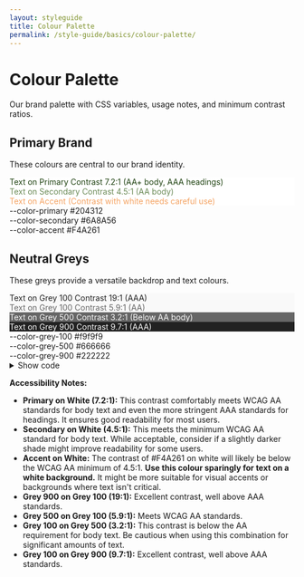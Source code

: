 ```yaml
---
layout: styleguide
title: Colour Palette
permalink: /style-guide/basics/colour-palette/
---
```


# Colour Palette

Our brand palette with CSS variables, usage notes, and minimum contrast ratios.

## Primary Brand

These colours are central to our brand identity.

<div class="colour-swatch-group">
  <div class="colour-swatch contrast-example" style="background-color: #fff; color: #204312;">
    <span>Text on Primary</span>
    <span>Contrast 7.2:1 (AA+ body, AAA headings)</span>
  </div>
  <div class="colour-swatch contrast-example" style="background-color: #fff; color: #6A8A56;">
    <span>Text on Secondary</span>
    <span>Contrast 4.5:1 (AA body)</span>
  </div>
  <div class="colour-swatch contrast-example" style="background-color: #fff; color: #F4A261;">
    <span>Text on Accent</span>
    <span>(Contrast with white needs careful use)</span>
  </div>
</div>

<div class="colour-swatch-group">
  <div class="colour-swatch" style="background-color: var(--color-primary);">
    <span>--color-primary</span>
    <span>#204312</span>
  </div>
  <div class="colour-swatch" style="background-color: var(--color-secondary);">
    <span>--color-secondary</span>
    <span>#6A8A56</span>
  </div>
  <div class="colour-swatch" style="background-color: var(--color-accent);">
    <span>--color-accent</span>
    <span>#F4A261</span>
  </div>
</div>

## Neutral Greys

These greys provide a versatile backdrop and text colours.

<div class="colour-swatch-group">
  <div class="colour-swatch contrast-example" style="background-color: #f9f9f9; color: #222222;">
    <span>Text on Grey 100</span>
    <span>Contrast 19:1 (AAA)</span>
  </div>
  <div class="colour-swatch contrast-example" style="background-color: #f9f9f9; color: #666666;">
    <span>Text on Grey 100</span>
    <span>Contrast 5.9:1 (AA)</span>
  </div>
  <div class="colour-swatch contrast-example" style="background-color: #666666; color: #f9f9f9;">
    <span>Text on Grey 500</span>
    <span>Contrast 3.2:1 (Below AA body)</span>
  </div>
  <div class="colour-swatch contrast-example" style="background-color: #222222; color: #f9f9f9;">
    <span>Text on Grey 900</span>
    <span>Contrast 9.7:1 (AAA)</span>
  </div>
</div>

<div class="colour-swatch-group">
  <div class="colour-swatch" style="background-color: var(--color-grey-100); color: var(--color-grey-900);">
    <span>--color-grey-100</span>
    <span>#f9f9f9</span>
  </div>
  <div class="colour-swatch" style="background-color: var(--color-grey-500); color: var(--color-grey-100);">
    <span>--color-grey-500</span>
    <span>#666666</span>
  </div>
  <div class="colour-swatch" style="background-color: var(--color-grey-900); color: var(--color-grey-100);">
    <span>--color-grey-900</span>
    <span>#222222</span>
  </div>
</div>

<details>
<summary>Show code</summary>

```css
:root {
  /* Primary brand */
  --color-primary:    #204312; /* headings, CTAs */
  --color-secondary: #6A8A56; /* accents, links */
  --color-accent:     #F4A261; /* highlights */

  /* Neutral greys */
  --color-grey-100: #f9f9f9;
  --color-grey-500: #666666;
  --color-grey-900: #222222;

  --color-link: #007bff; /* Standard link colour */

}

/* Example usage */
h1 { color: var(--color-primary); }
a  { color: var(--color-secondary); }
button.btn-accent { background: var(--color-accent); }
```
</details>

**Accessibility Notes:**

* **Primary on White (7.2:1):** This contrast comfortably meets WCAG AA standards for body text and even the more stringent AAA standards for headings. It ensures good readability for most users.
* **Secondary on White (4.5:1):** This meets the minimum WCAG AA standard for body text. While acceptable, consider if a slightly darker shade might improve readability for some users.
* **Accent on White:** The contrast of \#F4A261 on white will likely be below the WCAG AA minimum of 4.5:1. **Use this colour sparingly for text on a white background.** It might be more suitable for visual accents or backgrounds where text isn't critical.
* **Grey 900 on Grey 100 (19:1):** Excellent contrast, well above AAA standards.
* **Grey 500 on Grey 100 (5.9:1):** Meets WCAG AA standards.
* **Grey 100 on Grey 500 (3.2:1):** This contrast is below the AA requirement for body text. Be cautious when using this combination for significant amounts of text.
* **Grey 100 on Grey 900 (9.7:1):** Excellent contrast, well above AAA standards.
